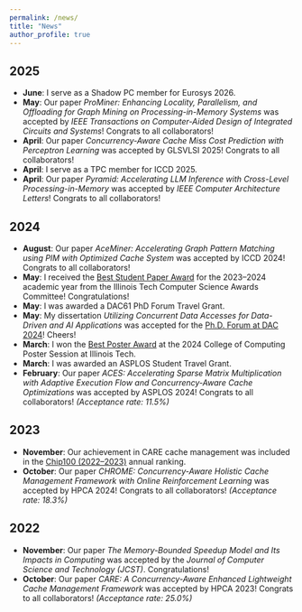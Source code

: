 ```yaml
---
permalink: /news/
title: "News"
author_profile: true
---
```



## 2025

- **June**: I serve as a Shadow PC member for Eurosys 2026.
- **May**: Our paper *ProMiner: Enhancing Locality, Parallelism, and Offloading for Graph Mining on Processing-in-Memory Systems* was accepted by *IEEE Transactions on Computer-Aided Design of Integrated Circuits and Systems*! Congrats to all collaborators!
- **April**: Our paper *Concurrency-Aware Cache Miss Cost Prediction with Perceptron Learning* was accepted by GLSVLSI 2025! Congrats to all collaborators!
- **April**: I serve as a TPC member for ICCD 2025.
- **April**: Our paper *Pyramid: Accelerating LLM Inference with Cross-Level Processing-in-Memory* was accepted by *IEEE Computer Architecture Letters*! Congrats to all collaborators!

## 2024

- **August**: Our paper *AceMiner: Accelerating Graph Pattern Matching using PIM with Optimized Cache System* was accepted by ICCD 2024! Congrats to all collaborators!
- **May**: I received the [Best Student Paper Award](../files/Certificates/certificate_2024_best_student_paper.pdf) for the 2023–2024 academic year from the Illinois Tech Computer Science Awards Committee! Congratulations!
- **May**: I was awarded a DAC61 PhD Forum Travel Grant.
- **May**: My dissertation *Utilizing Concurrent Data Accesses for Data-Driven and AI Applications* was accepted for the [Ph.D. Forum at DAC 2024](https://www.dac.com/Attend/Students-Scholarships/PhD-Forum)! Cheers!
- **March**: I won the [Best Poster Award](../files/Certificates/certificate_2024_college_of_computing_poster.pdf) at the 2024 College of Computing Poster Session at Illinois Tech.
- **March**: I was awarded an ASPLOS Student Travel Grant.
- **February**: Our paper *ACES: Accelerating Sparse Matrix Multiplication with Adaptive Execution Flow and Concurrency-Aware Cache Optimizations* was accepted by ASPLOS 2024! Congrats to all collaborators! *(Acceptance rate: 11.5%)*

## 2023

- **November**: Our achievement in CARE cache management was included in the [Chip100 (2022–2023)](https://www.benchcouncil.org/evaluation/chips/annual.html) annual ranking.
- **October**: Our paper *CHROME: Concurrency-Aware Holistic Cache Management Framework with Online Reinforcement Learning* was accepted by HPCA 2024! Congrats to all collaborators! *(Acceptance rate: 18.3%)*

## 2022

- **November**: Our paper *The Memory-Bounded Speedup Model and Its Impacts in Computing* was accepted by the *Journal of Computer Science and Technology (JCST)*. Congratulations!
- **October**: Our paper *CARE: A Concurrency-Aware Enhanced Lightweight Cache Management Framework* was accepted by HPCA 2023! Congrats to all collaborators! *(Acceptance rate: 25.0%)*

